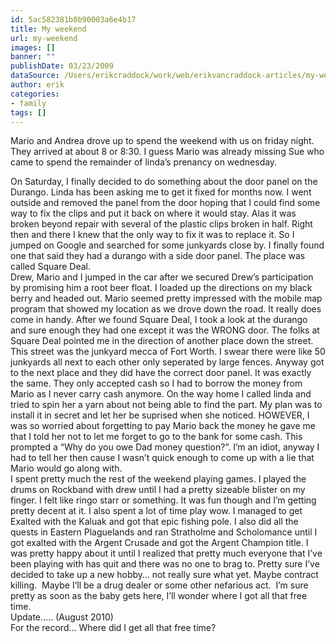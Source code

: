 ```yaml
---
id: 5ac582381b0b90003a6e4b17
title: My weekend
url: my-weekend
images: []
banner: ""
publishDate: 03/23/2009
dataSource: /Users/erikcraddock/work/web/erikvancraddock-articles/my-weekend/my-weekend.md
author: erik
categories:
- family
tags: []
---
```

Mario and Andrea drove up to spend the weekend with us on friday night. They arrived at about 8 or 8:30. I guess Mario was already missing Sue who came to spend the remainder of linda&#8217;s prenancy on wednesday.

<div>
  On Saturday, I finally decided to do something about the door panel on the Durango. Linda has been asking me to get it fixed for months now. I went outside and removed the panel from the door hoping that I could find some way to fix the clips and put it back on where it would stay. Alas it was broken beyond repair with several of the plastic clips broken in half. Right then and there I knew that the only way to fix it was to replace it. So I jumped on Google and searched for some junkyards close by. I finally found one that said they had a durango with a side door panel. The place was called Square Deal.
</div>

<div>
</div>

<div>
  Drew, Mario and I jumped in the car after we secured Drew&#8217;s participation by promising him a root beer float. I loaded up the directions on my black berry and headed out. Mario seemed pretty impressed with the mobile map program that showed my location as we drove down the road. It really does come in handy. After we found Square Deal, I took a look at the durango and sure enough they had one except it was the WRONG door. The folks at Square Deal pointed me in the direction of another place down the street. This street was the junkyard mecca of Fort Worth. I swear there were like 50 junkyards all next to each other only seperated by large fences. Anyway got to the next place and they did have the correct door panel. It was exactly the same. They only accepted cash so I had to borrow the money from Mario as I never carry cash anymore. On the way home I called linda and tried to spin her a yarn about not being able to find the part. My plan was to install it in secret and let her be suprised when she noticed. HOWEVER, I was so worried about forgetting to pay Mario back the money he gave me that I told her not to let me forget to go to the bank for some cash. This prompted a &#8220;Why do you owe Dad money question?&#8221;. I&#8217;m an idiot, anyway I had to tell her then cause I wasn&#8217;t quick enough to come up with a lie that Mario would go along with.
</div>

<div>
</div>

<div>
  I spent pretty much the rest of the weekend playing games. I played the drums on Rockband with drew until I had a pretty sizeable blister on my finger. I felt like ringo starr or something. It was fun though and I&#8217;m getting pretty decent at it. I also spent a lot of time play wow. I managed to get Exalted with the Kaluak and got that epic fishing pole. I also did all the quests in Eastern Plaguelands and ran Stratholme and Scholomance until I got exalted with the Argent Crusade and got the Argent Champion title. I was pretty happy about it until I realized that pretty much everyone that I&#8217;ve been playing with has quit and there was no one to brag to. Pretty sure I&#8217;ve decided to take up a new hobby&#8230; not really sure what yet. Maybe contract killing.  Maybe I&#8217;ll be a drug dealer or some other nefarious act.  I&#8217;m sure pretty as soon as the baby gets here, I&#8217;ll wonder where I got all that free time.
</div>

<div>
  Update&#8230;.. (August 2010)<br /> For the record&#8230; Where did I get all that free time?
</div>